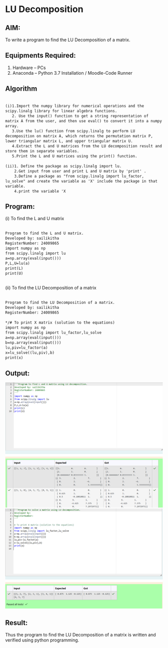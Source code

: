 # LU Decomposition 

## AIM:
To write a program to find the LU Decomposition of a matrix.

## Equipments Required:
1. Hardware – PCs
2. Anaconda – Python 3.7 Installation / Moodle-Code Runner

## Algorithm

```

(i)1.Import the numpy library for numerical operations and the scipy.linalg library for linear algebra functions.
   2. Use the input() function to get a string representation of matrix A from the user, and then use eval() to convert it into a numpy array.
   3.Use the lu() function from scipy.linalg to perform LU decomposition on matrix A, which returns the permutation matrix P, lower triangular matrix L, and upper triangular matrix U.
   4.Extract the L and U matrices from the LU decomposition result and store them in separate variables.
   5.Print the L and U matrices using the print() function.

(ii)1. Define the package as scipy.linalg import lu.
    2.Get input from user and print L and U matrix by 'print' .
    3.Define a package as "from scipy.linalg import lu_factor, lu_solve" and create the variable as 'X' include the package in that variable.
    4.print the variable 'X

```

## Program:
(i) To find the L and U matrix
```

Program to find the L and U matrix.
Developed by: sailikitha
RegisterNumber: 24009865
import numpy as np
from scipy.linalg import lu
a=np.array(eval(input()))
P,L,U=lu(a)
print(L)
print(U)


```

(ii) To find the LU Decomposition of a matrix

```

Program to find the LU Decomposition of a matrix.
Developed by: sailikitha
RegisterNumber: 24009865

*/# To print X matrix (solution to the equations)
import numpy as np
from scipy.linalg import lu_factor,lu_solve
a=np.array(eval(input()))
b=np.array(eval(input()))
lu,piv=lu_factor(a)
x=lu_solve((lu,piv),b)
print(x)

```

## Output:
![LU decomposition](<Screenshot 2024-11-18 214117.png>)
![LU decomposition](<Screenshot 2024-11-18 214136.png>)
## Result:
Thus the program to find the LU Decomposition of a matrix is written and verified using python programming.

